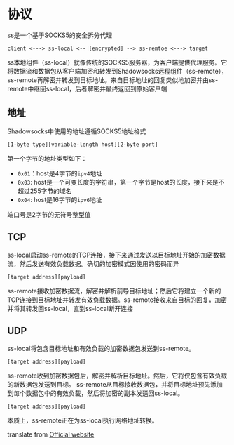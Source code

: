 # 协议
ss是一个基于SOCKS5的安全拆分代理

```
client <---> ss-local <-- [encrypted] --> ss-remtoe <---> target
```

ss本地组件（ss-local）就像传统的SOCKS5服务器，为客户端提供代理服务。它将数据流和数据包从客户端加密和转发到Shadowsocks远程组件（ss-remote），ss-remote再解密并转发到目标地址。来自目标地址的回复类似地加密并由ss-remote中继回ss-local，后者解密并最终返回到原始客户端

## 地址
Shadowsocks中使用的地址遵循SOCKS5地址格式

```
[1-byte type][variable-length host][2-byte port]
```

第一个字节的地址类型如下：
+ `0x01`：host是4字节的`ipv4`地址
+ `0x03`: host是一个可变长度的字符串，第一个字节是host的长度，接下来是不超过255字节的域名
+ `0x04`: host是16字节的`ipv6`地址

端口号是2字节的无符号整型值

## TCP
ss-local启动ss-remote的TCP连接，接下来通过发送以目标地址开始的加密数据流，然后发送有效负载数据。确切的加密模式因使用的密码而异

```
[target address][payload]
```

ss-remote接收加密数据流，解密并解析前导目标地址；然后它将建立一个新的TCP连接到目标地址并转发有效负载数据。ss-remote接收来自目标的回复，加密并将其转发回ss-local，直到ss-local断开连接

## UDP
ss-local将包含目标地址和有效负载的加密数据包发送到ss-remote。

```
[target address][payload]
```

ss-remote收到加密数据包后，解密并解析目标地址。然后，它将仅包含有效负载的新数据包发送到目标。 ss-remote从目标接收数据包，并将目标地址预先添加到每个数据包中的有效负载，然后将加密的副本发送回ss-local。

```
[target address][payload]
```
本质上，ss-remote正在为ss-local执行网络地址转换。

translate from [Official website](https://shadowsocks.org/en/spec/Protocol.html)
